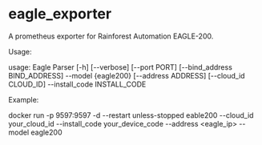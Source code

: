 # eagle_exporter
A prometheus exporter for Rainforest Automation EAGLE-200.

Usage:

usage: Eagle Parser [-h] [--verbose] [--port PORT]
                    [--bind_address BIND_ADDRESS] --model {eagle200}
                    [--address ADDRESS] [--cloud_id CLOUD_ID] --install_code
                    INSTALL_CODE
                    
Example:

docker run -p 9597:9597 -d --restart unless-stopped eable200 --cloud_id your_cloud_id --install_code your_device_code --address <eagle_ip>  --model eagle200

